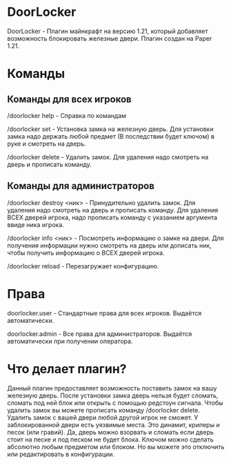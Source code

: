 # DoorLocker
DoorLocker - Плагин майнкрафт на версию 1.21, который добавляет возможность блокировать железные двери. Плагин создан на Paper 1.21.

# Команды
## Команды для всех игроков
/doorlocker help  - Справка по командам

/doorlocker set <key> - Установка замка на железную дверь. Для установки замка надо держать любой предмет (В последствии будет ключом) в руке и смотреть на дверь. 

/doorlocker delete - Удалить замок. Для удаления надо смотреть на дверь и прописать команду.

## Команды для администраторов
/doorlocker destroy <ник> - Принудительно удалить замок. Для удаления надо смотреть на дверь и прописать команду. Для удаления ВСЕХ дверей игрока, надо прописать команду с указанием аргумента ввиде ника игрока.

/doorlocker info <ник> - Посмотреть информацию о замке на двери. Для получения информации нужно смотреть на дверь или дописать ник, чтобы получить информацию о ВСЕХ дверей игрока.

/doorlocker reload - Перезагружает конфигурацию.

# Права
doorlocker.user - Стандартные права для всех игроков. Выдаётся автоматически.

doorlocker.admin - Все права для администраторов. Выдаётся автоматически при получении оператора.

# Что делает плагин?
Данный плагин предоставляет возможность поставить замок на вашу железную дверь. После установки замка дверь нельзя будет сломать, сломать под ней блок или открыть с помощью редстоун сигнала. Чтобы удалить замок вы можете прописать команду /doorlocker delete. Удалить замок с вашей двери любой другой игрок не сможет. У заблокированной двери есть уязвимые места. Это динамит, криперы и песок (или гравий). Да, дверь можно взорвать и сломать если дверь стоит на песке и под песком не будет блока. Ключом можно сделать абсолютно любым предметом или блоком. Но вы можете это отключить или редактировать в конфигурации. 

